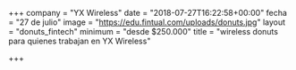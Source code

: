 +++
company = "YX Wireless"
date = "2018-07-27T16:22:58+00:00"
fecha = "27 de julio"
image = "https://edu.fintual.com/uploads/donuts.jpg"
layout = "donuts_fintech"
minimum = "desde $250.000"
title = "wireless donuts para quienes trabajan en YX Wireless"

+++
